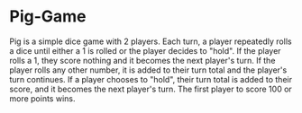 # Pig-Game

Pig is a simple dice game with 2 players. Each turn, a player repeatedly rolls a dice until either a 1 is rolled or the player decides to "hold".
If the player rolls a 1, they score nothing and it becomes the next player's turn.
If the player rolls any other number, it is added to their turn total and the player's turn continues.
If a player chooses to "hold", their turn total is added to their score, and it becomes the next player's turn.
The first player to score 100 or more points wins.

